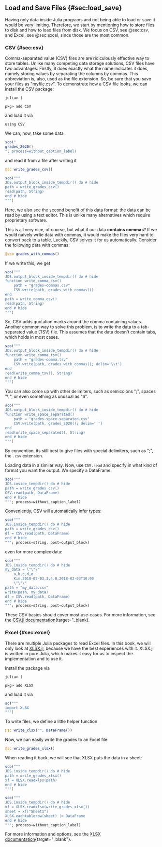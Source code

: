 ## Load and Save Files {#sec:load_save}

Having only data inside Julia programs and not being able to load or save it would be very limiting.
Therefore, we start by mentioning how to store files to disk and how to load files from disk.
We focus on CSV, see @sec:csv, and Excel, see @sec:excel, since those are the most common.

### CSV {#sec:csv}

Comma-separated value (CSV) files are are ridiculously effective way to store tables.
Unlike many competing data storage solutions, CSV files have two advantages.
Firstly, it does exactly what the name indicates it does, namely storing values by separating the columns by commas.
This abbreviation is, also, used as the file extension.
So, be sure that you save your files as "myfile.csv".
To demonstrate how a CSV file looks, we can install the CSV package:

```
julia> ]

pkg> add CSV
```

and load it via

```
using CSV
```

We can, now, take some data:

```jl
sco("
grades_2020()
"; process=without_caption_label)
```

and read it from a file after writing it

```jl
@sc write_grades_csv()
```

```jl
sco("""
JDS.output_block_inside_tempdir() do # hide
path = write_grades_csv()
read(path, String)
end # hide
""")
```

Here, we also see the second benefit of this data format:
the data can be read by using a text editor.
This is unlike many alternatives which require proprietary software.

This is all very nice, of course, but what if our data **contains commas**?
If we would naively write data with commas, it would make the files very hard to convert back to a table.
Luckily, CSV solves it for us automatically.
Consider the following data with commas:

```jl
@sco grades_with_commas()
```

If we write this, we get

```jl
sco("""
JDS.output_block_inside_tempdir() do # hide
function write_comma_csv()
    path = "grades-commas.csv"
    CSV.write(path, grades_with_commas())
end
path = write_comma_csv()
read(path, String)
end # hide
""")
```

So, CSV adds quotation marks around the comma containing values.
Another common way to solve this problem, is to write the data to a tab-separated value (TSV) file.
This assumes that the data doesn't contain tabs, which holds in most cases.

```jl
sco("""
JDS.output_block_inside_tempdir() do # hide
function write_comma_tsv()
    path = "grades-comma.tsv"
    CSV.write(path, grades_with_commas(); delim='\\t')
end
read(write_comma_tsv(), String)
end # hide
""")
```

You can also come up with other delimiters, such as semicolons ";", spaces "\ ", or even something as unusual as "π".

```jl
sco("""
JDS.output_block_inside_tempdir() do # hide
function write_space_separated()
    path = "grades-space-separated.csv"
    CSV.write(path, grades_2020(); delim=' ')
end
read(write_space_separated(), String)
end # hide
""")
```

By convention, its still best to give files with special delimiters, such as ";", the `.csv` extension.

Loading data in a similar way.
Now, use `CSV.read` and specify in what kind of format you want the output.
We specify a DataFrame.

```jl
sco("""
JDS.inside_tempdir() do # hide
path = write_grades_csv()
CSV.read(path, DataFrame)
end # hide
"""; process=without_caption_label)
```

Conveniently, CSV will automatically infer types:

```jl
sco("""
JDS.inside_tempdir() do # hide
path = write_grades_csv()
df = CSV.read(path, DataFrame)
end # hide
"""; process=string, post=output_block)
```

even for more complex data:

```jl
sco("""
JDS.inside_tempdir() do # hide
my_data = \"\"\"
    a,b,c,d,e
    Kim,2018-02-03,3,4.0,2018-02-03T10:00
    \"\"\"
path = "my_data.csv"
write(path, my_data)
df = CSV.read(path, DataFrame)
end # hide
"""; process=string, post=output_block)
```

These CSV basics should cover most use-cases.
For more information, see the [CSV.jl documentation](https://csv.juliadata.org/stable){target="_blank}.

### Excel {#sec:excel}

There are multiple Julia packages to read Excel files.
In this book, we will only look at [XLSX.jl](https://github.com/felipenoris/XLSX.jl), because we have the best experiences with it.
XLSX.jl is written in pure Julia, which makes it easy for us to inspect the implementation and to use it.

Install the package via

```
julia> ]

pkg> add XLSX
```

and load it via

```jl
sc("""
import XLSX
""")
```

To write files, we define a little helper function

```jl
@sc write_xlsx("", DataFrame())
```

Now, we can easily write the grades to an Excel file

```jl
@sc write_grades_xlsx()
```

When reading it back, we will see that XLSX puts the data in a sheet:

```jl
sco("""
JDS.inside_tempdir() do # hide
path = write_grades_xlsx()
xf = XLSX.readxlsx(path)
end # hide
""")
```

```jl
sco("""
JDS.inside_tempdir() do # hide
xf = XLSX.readxlsx(write_grades_xlsx())
sheet = xf["Sheet1"]
XLSX.eachtablerow(sheet) |> DataFrame
end # hide
"""; process=without_caption_label)
```

For more information and options, see the [XLSX documentation](https://felipenoris.github.io/XLSX.jl/stable/){target="_blank"}.
